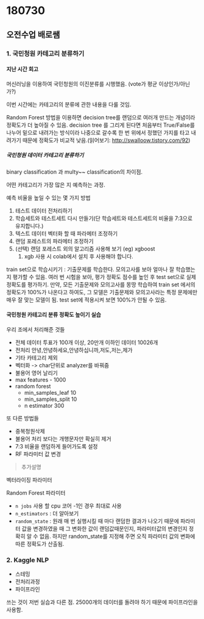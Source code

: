 # 180730

## 오전수업 배로쌤

### 1. 국민청원 카테고리 분류하기

#### 지난 시간 회고

머신러닝을 이용하여 국민청원의 이진분류를 시행했음. (vote가 평균 이상인가/아닌가?)

이번 시간에는 카테고리의 분류에 관한 내용을 다룰 것임.

Random Forest 방법을 이용하면 decision tree를 랜덤으로 여러개 만드는 개념이라 정확도가 더 높아질 수 있음. decision tree 를 그리게 된다면 처음부터 True/False를 나누어 밑으로 내려가는 방식이라 나중으로 갈수록 한 번 위에서 정했던 가지를 타고 내려가기 때문에 정확도가 비교적 낮음.(읽어보기: http://swalloow.tistory.com/92)

##### 국민청원 데이터 카테고리 분류하기

binary classification 과 multy~~ classification의 차이점.

어떤 카테고리가 가장 많은 지 예측하는 과정.

예측 비율을 높일 수 있는 몇 가지 방법

1. 테스트 데이터 전처리하기
2. 학습세트와 테스트세트 다시 만들기(단 학습세트와 테스트세트의 비율을 7:3으로 유지합니다.)
3. 텍스트 데이터 벡터화 할 때 파라메터 조정하기
4. 랜덤 포레스트의 파라메터 조정하기
5. (선택) 랜덤 포레스트 외의 알고리즘 사용해 보기 (eg) xgboost 
   1. xgb 사용 시 colab에서 설치 후 사용해야 합니다.

train set으로 학습시키기 : 기출문제를 학습한다. 모의고사를 보아 얼마나 잘 학습했는 지 평가할 수 있음. 여러 번 시험을 보아, 평가 정확도 점수를 높인 후 test set으로 실제 정확도를 평가하기. 만약, 모든 기출문제와 모의고사를 몽땅 학습하여 train set 에서의 정확도가 100%가 나온다고 하여도, 그 모델은 기출문제와 모의고사라는 특정 문제에만 매우 잘 맞는 모델이 됨. test set에 적용시켜 보면 100%가 안될 수 있음.

#### 국민청원 카테고리 분류 정확도 높이기 실습

우리 조에서 처리해준 것들

- 전체 데이터 투표가 100개 이상, 20만개 이하인 데이터 10026개
- 전처리 안녕,안녕하세요,안녕하십니까,저도,저는,제가
- 기타 카테고리 제외
- 벡터화 -> char단위로 analyzer를 바꿔줌
- 불용어 영어 날리기
- max features - 1000
- random forest
  - min_samples_leaf 10
  - min_samples_split 10
  - n estimator 300

또 다른 방법들

- 중복청원삭제
- 불용어 처리 보다는 개행문자만 확실히 제거
- 7:3 비율을 랜덤하게 들어가도록 설정
- RF 파라미터 값 변경



> 추가설명

벡터라이징 파라미터

Random Forest 파라미터

- `n jobs` 사용 할 cpu 코어 -1인 경우 최대로 사용
- `n_estimators` : 더 알아보기
- `random_state` :  원래 매 번 실행시킬 때 마다 랜덤한 결과가 나오기 때문에 파라미터 값을 변경하였을 때 그 변화한 값이 랜덤값때문인지, 파라미터값의 변경인지 정확히 알 수 없음. 하지만 random_state를 지정해 주면 오직 파라미터 값의 변화에 따른 정확도가 산출됨.



### 2. Kaggle NLP

- 스테밍
- 전처리과정
- 파이프라인

쓰는 것이 저번 실습과 다른 점. 25000개의 데이터를 돌려야 하기 때문에 파이프라인을 사용함.